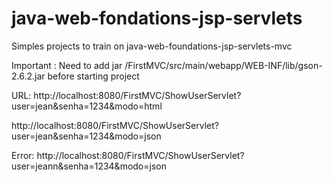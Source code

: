 
# java-web-fondations-jsp-servlets

Simples projects to train on java-web-foundations-jsp-servlets-mvc

Important : Need to add jar /FirstMVC/src/main/webapp/WEB-INF/lib/gson-2.6.2.jar before starting project

URL:
http://localhost:8080/FirstMVC/ShowUserServlet?user=jean&senha=1234&modo=html

http://localhost:8080/FirstMVC/ShowUserServlet?user=jean&senha=1234&modo=json

Error:
http://localhost:8080/FirstMVC/ShowUserServlet?user=jeann&senha=1234&modo=json